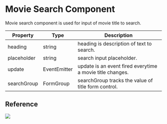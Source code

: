 # Movie Search Component

Movie search component is used for input of movie title to search.

| Property    | Type         | Description                                               |
| ----------- | ------------ | --------------------------------------------------------- |
| heading     | string       | heading is description of text to search.                 |
| placeholder | string       | search input placeholder.                                 |
| update      | EventEmitter | update is an event fired everytime a movie title changes. |
| searchGroup | FormGroup    | searchGroup tracks the value of title form control.       |

## Reference

![](https://images-shoppies-project.s3-us-west-2.amazonaws.com/Screen+Shot+2020-09-06+at+2.40.45+AM.png)
